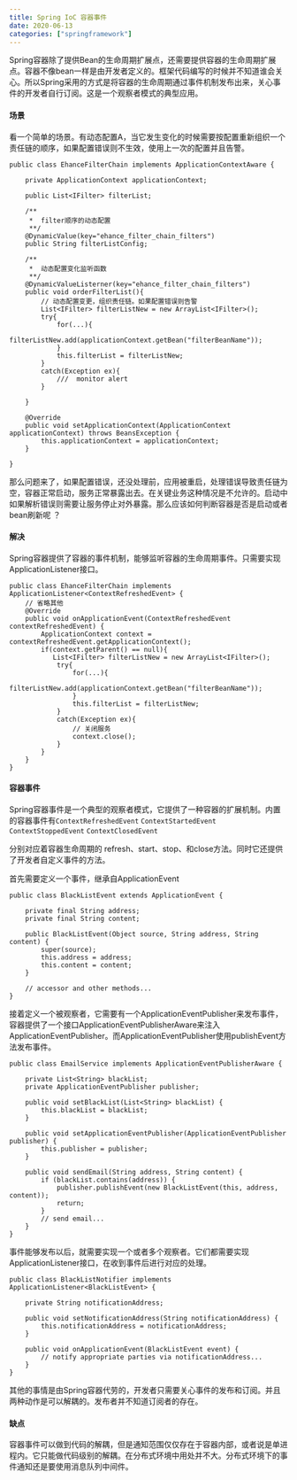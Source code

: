 ```yaml
---
title: Spring IoC 容器事件
date: 2020-06-13
categories: ["springframework"]
---
```


Spring容器除了提供Bean的生命周期扩展点，还需要提供容器的生命周期扩展点。容器不像bean一样是由开发者定义的。框架代码编写的时候并不知道谁会关心。所以Spring采用的方式是将容器的生命周期通过事件机制发布出来，关心事件的开发者自行订阅。这是一个观察者模式的典型应用。<!--more-->

#### 场景

看一个简单的场景。有动态配置A，当它发生变化的时候需要按配置重新组织一个责任链的顺序，如果配置错误则不生效，使用上一次的配置并且告警。

```
public class EhanceFilterChain implements ApplicationContextAware {
	
	private ApplicationContext applicationContext;
	
	public List<IFilter> filterList;
	
	/**
	 *	filter顺序的动态配置
	 **/
	@DynamicValue(key="ehance_filter_chain_filters")
	public String filterListConfig;
	
	/**
	 *	动态配置变化监听函数
	 **/
	@DynamicValueListerner(key="ehance_filter_chain_filters")
	public void orderFilterList(){
		// 动态配置变更，组织责任链。如果配置错误则告警
		List<IFilter> filterListNew = new ArrayList<IFilter>();
		try{
			for(...){
               filterListNew.add(applicationContext.getBean("filterBeanName"));
            }
            this.filterList = filterListNew;
		}
		catch(Exception ex){
			///  monitor alert
		}
		
	}
	
	@Override
    public void setApplicationContext(ApplicationContext applicationContext) throws BeansException {
        this.applicationContext = applicationContext;
    }
	
}
```

那么问题来了，如果配置错误，还没处理前，应用被重启，处理错误导致责任链为空，容器正常启动，服务正常暴露出去。在关键业务这种情况是不允许的。启动中如果解析错误则需要让服务停止对外暴露。那么应该如何判断容器是否是启动或者bean刷新呢 ？

#### 解决

Spring容器提供了容器的事件机制，能够监听容器的生命周期事件。只需要实现ApplicationListener接口。

```
public class EhanceFilterChain implements ApplicationListener<ContextRefreshedEvent> {
	// 省略其他
	@Override
    public void onApplicationEvent(ContextRefreshedEvent contextRefreshedEvent) {
        ApplicationContext context = contextRefreshedEvent.getApplicationContext();
        if(context.getParent() == null){
           List<IFilter> filterListNew = new ArrayList<IFilter>();
            try{
                for(...){
                   filterListNew.add(applicationContext.getBean("filterBeanName"));
                }
                this.filterList = filterListNew;
            }
            catch(Exception ex){
            	// 关闭服务
                context.close();
            }
        }
    }
}
```

#### 容器事件

Spring容器事件是一个典型的观察者模式，它提供了一种容器的扩展机制。内置的容器事件有`ContextRefreshedEvent` `ContextStartedEvent` `ContextStoppedEvent` `ContextClosedEvent`

分别对应着容器生命周期的 refresh、start、stop、和close方法。同时它还提供了开发者自定义事件的方法。

首先需要定义一个事件，继承自ApplicationEvent

```
public class BlackListEvent extends ApplicationEvent {

    private final String address;
    private final String content;

    public BlackListEvent(Object source, String address, String content) {
        super(source);
        this.address = address;
        this.content = content;
    }

    // accessor and other methods...
}
```

接着定义一个被观察者，它需要有一个ApplicationEventPublisher来发布事件，容器提供了一个接口ApplicationEventPublisherAware来注入ApplicationEventPublisher。而ApplicationEventPublisher使用publishEvent方法发布事件。

```
public class EmailService implements ApplicationEventPublisherAware {

    private List<String> blackList;
    private ApplicationEventPublisher publisher;

    public void setBlackList(List<String> blackList) {
        this.blackList = blackList;
    }

    public void setApplicationEventPublisher(ApplicationEventPublisher publisher) {
        this.publisher = publisher;
    }

    public void sendEmail(String address, String content) {
        if (blackList.contains(address)) {
            publisher.publishEvent(new BlackListEvent(this, address, content));
            return;
        }
        // send email...
    }
}
```

事件能够发布以后，就需要实现一个或者多个观察者。它们都需要实现ApplicationListener接口，在收到事件后进行对应的处理。

```
public class BlackListNotifier implements ApplicationListener<BlackListEvent> {

    private String notificationAddress;

    public void setNotificationAddress(String notificationAddress) {
        this.notificationAddress = notificationAddress;
    }

    public void onApplicationEvent(BlackListEvent event) {
        // notify appropriate parties via notificationAddress...
    }
}
```

其他的事情是由Spring容器代劳的，开发者只需要关心事件的发布和订阅。并且两种动作是可以解耦的。发布者并不知道订阅者的存在。

#### 缺点

容器事件可以做到代码的解耦，但是通知范围仅仅存在于容器内部，或者说是单进程内。它只能做代码级别的解耦。在分布式环境中用处并不大。分布式环境下的事件通知还是要使用消息队列中间件。